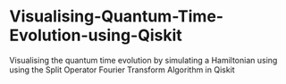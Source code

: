 # Visualising-Quantum-Time-Evolution-using-Qiskit
Visualising the quantum time evolution by simulating a Hamiltonian using using the Split Operator Fourier Transform Algorithm in Qiskit
